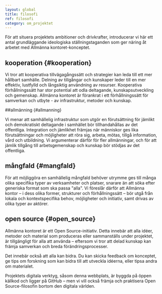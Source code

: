 ```yaml
---
layout: global
title: filosofi
ref: filosofi
category: om_projektet
---
```


För att situera projektets ambitioner och drivkrafter, introducerar vi här ett antal grundläggande ideologiska ställningstaganden som ger näring åt arbetet med Allmänna kontoret-konceptet.

## kooperation {#kooperation}

Vi tror att kooperativa tillvägagångssätt och strategier kan leda till ett mer hållbart samhälle. Delning av tillgångar och kunskaper leder till en mer effektiv,  lustfylld och långsiktig användning av resurser. Kooperativa förhållningssätt har stor potential att odla deltagande, kunskapsutveckling och gemenskap. Allmänna kontoret är förankrat i ett förhållningssätt för samverkan och utbyte - av infrastruktur, metoder och kunskap.

##allmänning {#allmanning}

Vi menar att samhällelig infrastruktur som utgör en förutsättning för jämlikt och demokratiskt deltagande i samhället bör tillhandahållas av det offentliga. Integration och jämlikhet främjas när människor ges lika förutsättningar och möjligheter att röra sig, arbeta, mötas, tillgå information, vård och utbildning. Vi argumenterar därför för fler allmänningar, och för att jämlik tillgång till arbetsgemenskap och kunskap bör stödjas av det offentliga.

## mångfald {#mangfald}

För att möjliggöra en samhällelig mångfald behöver utrymme ges till många olika specifika typer av verksamheter och platser, snarare än att söka efter generiska format som ska passa "alla". Vi föreslår därför att Allmänna kontor – i dess olika former, strukturer och förhållningssätt – bör utgå från lokala och kontextspecifika behov, möjligheter och initiativ, samt drivas av olika typer av aktörer.

## open source {#open_source}

Allmänna kontoret är ett Open Source-initiativ. Detta innebär att alla idéer, metoder och material som produceras eller sammanställs under projektet, är tillgängligt för alla att använda – eftersom vi tror att delad kunskap kan främja samverkan och breda förändringsprocesser.

Det innebär också att alla kan bidra. Du kan skicka feedback om konceptet, ge tips om forskning som kan bidra till att utveckla idéerna, eller tipsa andra om materialet.

Projektets digitala verktyg, såsom denna webbplats, är byggda på öppen källkod och ligger på GitHub – men vi vill också främja och praktisera Open Source-filosofin bortom den digitala världen.